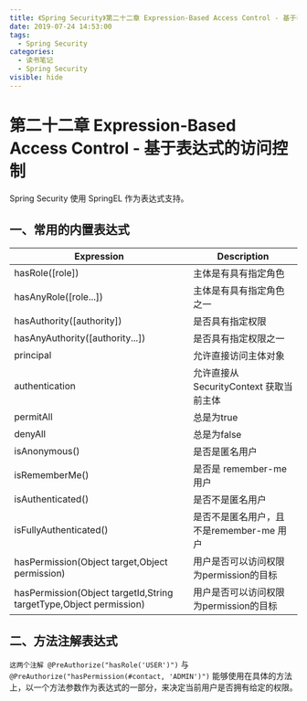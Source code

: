 ```yaml
---
title: 《Spring Security》第二十二章 Expression-Based Access Control - 基于表达式的访问控制
date: 2019-07-24 14:53:00
tags:
  - Spring Security
categories:
  - 读书笔记
  - Spring Security
visible: hide
---
```


# 第二十二章 Expression-Based Access Control - 基于表达式的访问控制

Spring Security 使用 SpringEL 作为表达式支持。

## 一、常用的内置表达式

| Expression                                                   | Description                              |
| ------------------------------------------------------------ | ---------------------------------------- |
| hasRole([role])                                              | 主体是有具有指定角色                     |
| hasAnyRole([role...])                                        | 主体是有具有指定角色之一                 |
| hasAuthority([authority])                                    | 是否具有指定权限                         |
| hasAnyAuthority([authority...])                              | 是否具有指定权限之一                     |
| principal                                                    | 允许直接访问主体对象                     |
| authentication                                               | 允许直接从 SecurityContext 获取当前主体  |
| permitAll                                                    | 总是为true                               |
| denyAll                                                      | 总是为false                              |
| isAnonymous()                                                | 是否是匿名用户                           |
| isRememberMe()                                               | 是否是 remember-me 用户                  |
| isAuthenticated()                                            | 是否不是匿名用户                         |
| isFullyAuthenticated()                                       | 是否不是匿名用户，且不是remember-me 用户 |
| hasPermission(Object target,Object permission)               | 用户是否可以访问权限为permission的目标   |
| hasPermission(Object targetId,String targetType,Object permission) | 用户是否可以访问权限为permission的目标   |

## 二、方法注解表达式

`这两个注解 @PreAuthorize("hasRole('USER')")` 与 `@PreAuthorize("hasPermission(#contact, 'ADMIN')")` 能够使用在具体的方法上，以一个方法参数作为表达式的一部分，来决定当前用户是否拥有给定的权限。